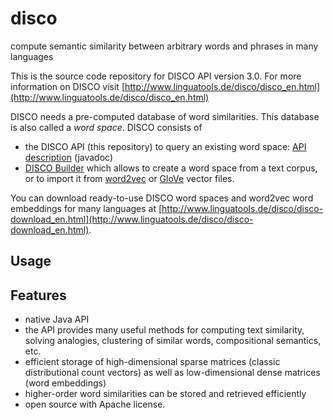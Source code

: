 # disco
compute semantic similarity between arbitrary words and phrases in many languages

This is the source code repository for DISCO API version 3.0. For more information on DISCO visit [http://www.linguatools.de/disco/disco_en.html](http://www.linguatools.de/disco/disco_en.html)

DISCO needs a pre-computed database of word similarities. This database is also called a *word space*.
DISCO consists of 
- the DISCO API (this repository) to query an existing word space: [API description](http://www.linguatools.de/disco/disco_en.html#api) (javadoc)
- [DISCO Builder](http://www.linguatools.de/disco/disco-builder.html) which allows to create a word space from a text corpus, or to import it from [word2vec](http://code.google.com/p/word2vec/) or [GloVe](http://nlp.stanford.edu/projects/glove/) vector files.

You can download ready-to-use DISCO word spaces and word2vec word embeddings for many languages at [http://www.linguatools.de/disco/disco-download_en.html](http://www.linguatools.de/disco/disco-download_en.html).

## Usage


## Features
- native Java API
- the API provides many useful methods for computing text similarity, solving analogies, clustering of similar words, compositional semantics, etc. 
- efficient storage of high-dimensional sparse matrices (classic distributional count vectors) as well as low-dimensional dense matrices (word embeddings)
- higher-order word similarities can be stored and retrieved efficiently
- open source with Apache license.
